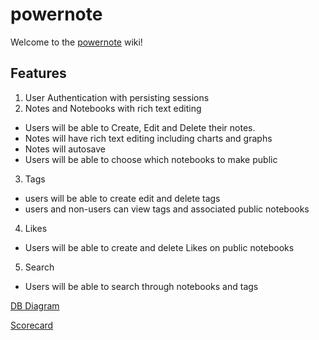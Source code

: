 # powernote
Welcome to the [powernote](https://pwrnote.herokuapp.com/) wiki!

## Features

 1. User Authentication with persisting sessions
 2. Notes and Notebooks with rich text editing
   * Users will be able to Create, Edit and Delete their notes.
   * Notes will have rich text editing including charts and graphs
   * Notes will autosave
   * Users will be able to choose which notebooks to make public
 3. Tags
   * users will be able to create edit and delete tags
   * users and non-users can view tags and associated public notebooks
 4. Likes
   * Users will be able to create and delete Likes on public notebooks
 5. Search
   * Users will be able to search through notebooks and tags
   

[DB Diagram]([https://dbdiagram.io/d/62910770f040f104c1aeab72](https://dbdiagram.io/d/62aab2f79921fe2a96184f38))

[Scorecard](https://docs.google.com/spreadsheets/d/1ufo9p-QuN9B744p3FhCchIJ1g-N3zAK79jcrnhpRcx4/edit?usp=sharing)

